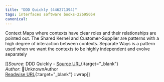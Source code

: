 ```yaml
---
title: "DDD Quickly (446271394)"
tags: interfaces software books-22695054
canonical: 
---
```


Context Maps where contexts have clear roles and their relationships are pointed out. The Shared Kernel and Customer-Supplier are patterns with a high degree of interaction between contexts. Separate Ways is a pattern used when we want the contexts to be highly independent and evolve separately


[[_Source_: DDD Quickly - [Source URL](){:target="_blank"}<br>
_Author_: UnknownAuthor<br>
[Readwise URL](https://readwise.io/open/446271394){:target="_blank"}
::wrap]]
